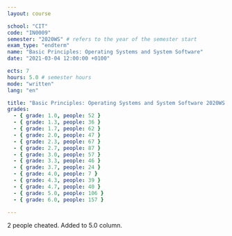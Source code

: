 ```yaml
---
layout: course

school: "CIT"
code: "IN0009"
semester: "2020WS" # refers to the year of the semester start
exam_type: "endterm"
name: "Basic Principles: Operating Systems and System Software"
date: "2021-03-04 12:00:00 +0100"

ects: 7
hours: 5.0 # semester hours
mode: "written"
lang: "en"

title: "Basic Principles: Operating Systems and System Software 2020WS Endterm"
grades:
  - { grade: 1.0, people: 52 }
  - { grade: 1.3, people: 36 }
  - { grade: 1.7, people: 62 }
  - { grade: 2.0, people: 47 }
  - { grade: 2.3, people: 67 }
  - { grade: 2.7, people: 87 }
  - { grade: 3.0, people: 57 }
  - { grade: 3.3, people: 46 }
  - { grade: 3.7, people: 24 }
  - { grade: 4.0, people: 7 }
  - { grade: 4.3, people: 39 }
  - { grade: 4.7, people: 40 }
  - { grade: 5.0, people: 106 }
  - { grade: 6.0, people: 157 }

---
```


2 people cheated. Added to 5.0 column. 
